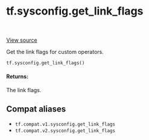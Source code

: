 <div itemscope itemtype="http://developers.google.com/ReferenceObject">
<meta itemprop="name" content="tf.sysconfig.get_link_flags" />
<meta itemprop="path" content="Stable" />
</div>

# tf.sysconfig.get_link_flags

<!-- Insert buttons and diff -->

<table class="tfo-notebook-buttons tfo-api" align="left">
</table>

<a target="_blank" href="/code/stable/tensorflow/python/platform/sysconfig.py">View source</a>



Get the link flags for custom operators.

``` python
tf.sysconfig.get_link_flags()
```



<!-- Placeholder for "Used in" -->


#### Returns:

The link flags.


## Compat aliases

* `tf.compat.v1.sysconfig.get_link_flags`
* `tf.compat.v2.sysconfig.get_link_flags`

